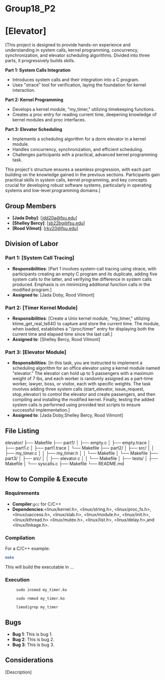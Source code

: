 # Group18_P2
# [Elevator]

[This project is designed to provide hands-on experience and understanding in system calls, kernel programming, concurrency, synchronization, and elevator scheduling algorithms. Divided into three parts, it progressively builds skills.

**Part 1: System Calls Integration**
- Introduces system calls and their integration into a C program.
- Uses "strace" tool for verification, laying the foundation for kernel interaction.

**Part 2: Kernel Programming**
- Develops a kernel module, "my_timer," utilizing timekeeping functions.
- Creates a proc entry for reading current time, deepening knowledge of kernel modules and proc interfaces.

**Part 3: Elevator Scheduling**
- Implements a scheduling algorithm for a dorm elevator in a kernel module.
- Handles concurrency, synchronization, and efficient scheduling.
- Challenges participants with a practical, advanced kernel programming task.

This project's structure ensures a seamless progression, with each part building on the knowledge gained in the previous sections. Participants gain practical skills in system calls, kernel programming, and key concepts crucial for developing robust software systems, particularly in operating systems and low-level programming domains.]

## Group Members
- **[Jada Doby]**: [jdd20a@fsu.edu]
- **[Shelley Bercy]**: [sb22bg@fsu.edu]
- **[Rood Vilmot]**: [rkv20@fsu.edu]
## Division of Labor

### Part 1: [System Call Tracing]
- **Responsibilities**: [Part 1 involves system-call tracing using strace, with participants creating an empty C program and its duplicate, adding five system calls to the latter, and verifying the difference in system calls produced. Emphasis is on minimizing additional function calls in the modified program.]
- **Assigned to**: [Jada Doby, Rood Vilmont]

### Part 2: [Timer Kernel Module]
- **Responsibilities**: [Create a Unix kernel module, "my_timer," utilizing ktime_get_real_ts64() to capture and store the current time. The module, when loaded, establishes a "/proc/timer" entry for displaying both the current time and elapsed time since the last call.]
- **Assigned to**: [Shelley Bercy, Rood Vilmont]
### Part 3: [Elevator Module]
- **Responsibilities**: [In this task, you are instructed to implement a scheduling algorithm for an office elevator using a kernel module named "elevator." The elevator can hold up to 5 passengers with a maximum weight of 7 lbs, and each worker is randomly assigned as a part-time worker, lawyer, boss, or visitor, each with specific weights. The task involves adding three system calls (start_elevator, issue_request, stop_elevator) to control the elevator and create passengers, and then compiling and installing the modified kernel. Finally, testing the added system calls is performed using provided test scripts to ensure successful implementation.]
- **Assigned to**: [Jada Doby,Shelley Bercy, Rood Vilmont]

  

## File Listing
elevator/
├── Makefile
├── part1/
│   ├── empty.c
│   ├── empty.trace
│   ├── part1.c
│   ├── part1.trace
│   └── Makefile
├── part2/
│   ├── src/
│   │   ├── my_timer.c
│   │   ├── my_timer.h
│   │   └── Makefile
│   └── Makefile
├── part3/
│   ├── src/
│   │   ├── elevator.c
│   │   └── Makefile
│   ├── tests/
│   ├── Makefile
│   └── syscalls.c
├── Makefile
└── README.md


## How to Compile & Execute

### Requirements
- **Compiler**:`gcc` for C/C++
- **Dependencies**:<linux/kernel.h>, <linux/string.h>, <linux/proc_fs.h>, <linux/uaccess.h>, <linux/slab.h>, <linux/module.h>, <linux/init.h>, <linux/kthread.h> <linux/mutex.h>, <linux/list.h>, <linux/delay.h>,and <linux/linkage.h>.

### Compilation
For a C/C++ example:
```bash
make
```
This will build the executable in ...
### Execution
```To insert a kernel module :
     sudo insmod my_timer.ko
```
```To remove a kernel module :
     sudo rmmod my_timer.ko
```
```To check for our kernel module :
     lsmod|grep my_timer
```

## Bugs
- **Bug 1**: This is bug 1.
- **Bug 2**: This is bug 2.
- **Bug 3**: This is bug 3.

## Considerations
[Description]
